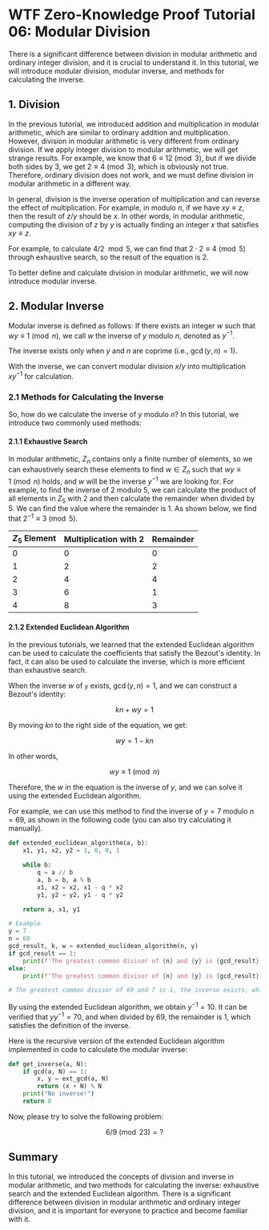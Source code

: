 # WTF Zero-Knowledge Proof Tutorial 06: Modular Division

There is a significant difference between division in modular arithmetic and ordinary integer division, and it is crucial to understand it. In this tutorial, we will introduce modular division, modular inverse, and methods for calculating the inverse.

## 1. Division

In the previous tutorial, we introduced addition and multiplication in modular arithmetic, which are similar to ordinary addition and multiplication. However, division in modular arithmetic is very different from ordinary division. If we apply integer division to modular arithmetic, we will get strange results. For example, we know that $6 \equiv 12 \pmod{3}$, but if we divide both sides by 3, we get $2 \equiv 4 \pmod{3}$, which is obviously not true. Therefore, ordinary division does not work, and we must define division in modular arithmetic in a different way.

In general, division is the inverse operation of multiplication and can reverse the effect of multiplication. For example, in modulo $n$, if we have $xy \equiv z$, then the result of $z/y$ should be $x$. In other words, in modular arithmetic, computing the division of $z$ by $y$ is actually finding an integer $x$ that satisfies $xy \equiv z$.

For example, to calculate $4/2 \mod 5$, we can find that $2 \cdot 2 \equiv 4 \pmod{5}$ through exhaustive search, so the result of the equation is 2.

To better define and calculate division in modular arithmetic, we will now introduce modular inverse.

## 2. Modular Inverse

Modular inverse is defined as follows: If there exists an integer $w$ such that $wy \equiv 1 \pmod{n}$, we call $w$ the inverse of $y$ modulo $n$, denoted as $y^{-1}$.

The inverse exists only when $y$ and $n$ are coprime (i.e., $\gcd(y,n)=1$).

With the inverse, we can convert modular division $x/y$ into multiplication $xy^{-1}$ for calculation.

### 2.1 Methods for Calculating the Inverse

So, how do we calculate the inverse of $y$ modulo $n$? In this tutorial, we introduce two commonly used methods:

#### 2.1.1 Exhaustive Search

In modular arithmetic, $Z_n$ contains only a finite number of elements, so we can exhaustively search these elements to find $w \in Z_n$ such that $wy \equiv 1 \pmod{n}$ holds, and $w$ will be the inverse $y^{-1}$ we are looking for. For example, to find the inverse of 2 modulo 5, we can calculate the product of all elements in $Z_5$ with 2 and then calculate the remainder when divided by 5. We can find the value where the remainder is 1. As shown below, we find that $2^{-1} \equiv 3 \pmod{5}$.

| $Z_5$ Element | Multiplication with 2 | Remainder |
| ------------- | -------------------- | --------- |
| 0             | 0                    | 0         |
| 1             | 2                    | 2         |
| 2             | 4                    | 4         |
| 3             | 6                    | 1         |
| 4             | 8                    | 3         |

#### 2.1.2 Extended Euclidean Algorithm

In the previous tutorials, we learned that the extended Euclidean algorithm can be used to calculate the coefficients that satisfy the Bezout's identity. In fact, it can also be used to calculate the inverse, which is more efficient than exhaustive search.

When the inverse $w$ of `y` exists, $\gcd(y, n)=1$, and we can construct a Bezout's identity:

$$
kn + wy = 1
$$

By moving $kn$ to the right side of the equation, we get:

$$
wy = 1 - kn
$$

In other words,

$$
wy \equiv 1 \pmod{n}
$$

Therefore, the $w$ in the equation is the inverse of $y$, and we can solve it using the extended Euclidean algorithm.

For example, we can use this method to find the inverse of $y = 7$ modulo $n = 69$, as shown in the following code (you can also try calculating it manually).

```python
def extended_euclidean_algorithm(a, b):
    x1, y1, x2, y2 = 1, 0, 0, 1

    while b:
        q = a // b
        a, b = b, a % b
        x1, x2 = x2, x1 - q * x2
        y1, y2 = y2, y1 - q * y2

    return a, x1, y1

# Example
y = 7
n = 69
gcd_result, k, w = extended_euclidean_algorithm(n, y)
if gcd_result == 1:
    print(f'The greatest common divisor of {n} and {y} is {gcd_result}, the inverse exists, which is {w}')
else:
    print(f'The greatest common divisor of {n} and {y} is {gcd_result}, the inverse does not exist')

# The greatest common divisor of 69 and 7 is 1, the inverse exists, which is 10
```

By using the extended Euclidean algorithm, we obtain $y^{-1} = 10$. It can be verified that $yy^{-1} = 70$, and when divided by 69, the remainder is 1, which satisfies the definition of the inverse.

Here is the recursive version of the extended Euclidean algorithm implemented in code to calculate the modular inverse:

```python
def get_inverse(a, N):
    if gcd(a, N) == 1:
        x, y = ext_gcd(a, N)
        return (x + N) % N
    print("No inverse!")
    return 0
```

Now, please try to solve the following problem:

$$
6/9 \pmod{23} = ?
$$

## Summary

In this tutorial, we introduced the concepts of division and inverse in modular arithmetic, and two methods for calculating the inverse: exhaustive search and the extended Euclidean algorithm. There is a significant difference between division in modular arithmetic and ordinary integer division, and it is important for everyone to practice and become familiar with it.
